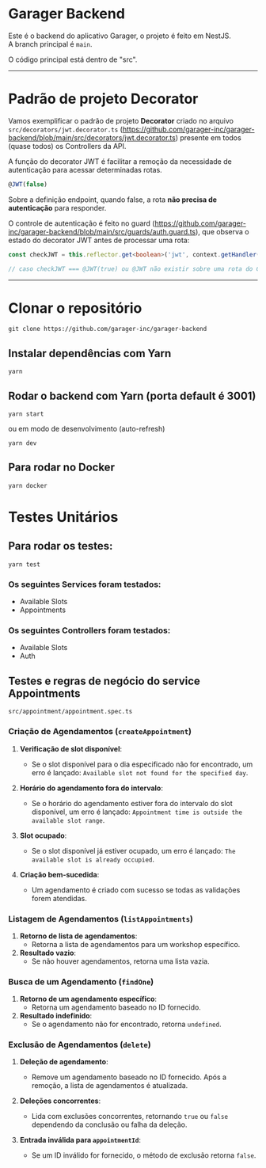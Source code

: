 # Garager Backend

Este é o backend do aplicativo Garager, o projeto é feito em NestJS.  
A branch principal é `main`.

O código principal está dentro de "src".

---

# Padrão de projeto Decorator

Vamos exemplificar o padrão de projeto **Decorator** criado no arquivo `src/decorators/jwt.decorator.ts` (https://github.com/garager-inc/garager-backend/blob/main/src/decorators/jwt.decorator.ts) presente em todos (quase todos) os Controllers da API.

A função do decorator JWT é facilitar a remoção da necessidade de autenticação para acessar determinadas rotas.

```ts
@JWT(false)
```

Sobre a definição endpoint, quando false, a rota **não precisa de autenticação** para responder.

O controle de autenticação é feito no guard (https://github.com/garager-inc/garager-backend/blob/main/src/guards/auth.guard.ts), que observa o estado do decorator JWT antes de processar uma rota:

```ts
const checkJWT = this.reflector.get<boolean>('jwt', context.getHandler()) ?? true; // verifica se a rota possuí o decorator @JWT

// caso checkJWT === @JWT(true) ou @JWT não existir sobre uma rota do Controller, a autenticação será feita normalmente (observando o token JWT no nosso caso).
```

---

# Clonar o repositório

```shell
git clone https://github.com/garager-inc/garager-backend
```

## Instalar dependências com Yarn

```shell
yarn
```

## Rodar o backend com Yarn (porta default é 3001)

```shell
yarn start
```

ou em modo de desenvolvimento (auto-refresh)

```shell
yarn dev
```

## Para rodar no Docker

```shell
yarn docker
```

# Testes Unitários

## Para rodar os testes:

```shell
yarn test
```

### Os seguintes Services foram testados:

- Available Slots
- Appointments

### Os seguintes Controllers foram testados:

- Available Slots
- Auth

## Testes e regras de negócio do service Appointments

`src/appointment/appointment.spec.ts`

### Criação de Agendamentos (`createAppointment`)

1. **Verificação de slot disponível**:

   - Se o slot disponível para o dia especificado não for encontrado, um erro é lançado: `Available slot not found for the specified day`.

2. **Horário do agendamento fora do intervalo**:

   - Se o horário do agendamento estiver fora do intervalo do slot disponível, um erro é lançado: `Appointment time is outside the available slot range`.

3. **Slot ocupado**:

   - Se o slot disponível já estiver ocupado, um erro é lançado: `The available slot is already occupied`.

4. **Criação bem-sucedida**:
   - Um agendamento é criado com sucesso se todas as validações forem atendidas.

### Listagem de Agendamentos (`listAppointments`)

1. **Retorno de lista de agendamentos**:
   - Retorna a lista de agendamentos para um workshop específico.
2. **Resultado vazio**:
   - Se não houver agendamentos, retorna uma lista vazia.

### Busca de um Agendamento (`findOne`)

1. **Retorno de um agendamento específico**:
   - Retorna um agendamento baseado no ID fornecido.
2. **Resultado indefinido**:
   - Se o agendamento não for encontrado, retorna `undefined`.

### Exclusão de Agendamentos (`delete`)

1. **Deleção de agendamento**:

   - Remove um agendamento baseado no ID fornecido. Após a remoção, a lista de agendamentos é atualizada.

2. **Deleções concorrentes**:

   - Lida com exclusões concorrentes, retornando `true` ou `false` dependendo da conclusão ou falha da deleção.

3. **Entrada inválida para `appointmentId`**:
   - Se um ID inválido for fornecido, o método de exclusão retorna `false`.
